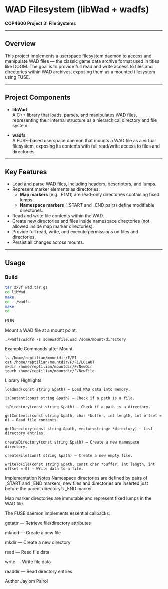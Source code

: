 # WAD Filesystem (libWad + wadfs)  
**COP4600 Project 3: File Systems**  

---

## Overview  
This project implements a userspace filesystem daemon to access and manipulate WAD files — the classic game data archive format used in titles like DOOM. The goal is to provide full read and write access to files and directories within WAD archives, exposing them as a mounted filesystem using FUSE.

---

## Project Components  

- **libWad**  
  A C++ library that loads, parses, and manipulates WAD files, representing their internal structure as a hierarchical directory and file system.

- **wadfs**  
  A FUSE-based userspace daemon that mounts a WAD file as a virtual filesystem, exposing its contents with full read/write access to files and directories.

---

## Key Features  

- Load and parse WAD files, including headers, descriptors, and lumps.  
- Represent marker elements as directories:  
  - **Map markers** (e.g., E1M1) are read-only directories containing fixed lumps.  
  - **Namespace markers** (_START and _END pairs) define modifiable directories.  
- Read and write file contents within the WAD.  
- Create new directories and files inside namespace directories (not allowed inside map marker directories).  
- Provide full read, write, and execute permissions on files and directories.  
- Persist all changes across mounts.

---

## Usage  

### Build  
```bash
tar zxvf wad.tar.gz
cd libWad
make
cd ../wadfs
make
cd ..
```

RUN

Mount a WAD file at a mount point:
```
./wadfs/wadfs -s somewadfile.wad /some/mount/directory
```
Example Commands after Mount
```
ls /home/reptilian/mountdir/F/F1
cat /home/reptilian/mountdir/F/F1/LOLWUT
mkdir /home/reptilian/mountdir/F/NewDir
touch /home/reptilian/mountdir/F/NewFile
```
Library Highlights
```
loadWad(const string &path) — Load WAD data into memory.

isContent(const string &path) — Check if a path is a file.

isDirectory(const string &path) — Check if a path is a directory.

getContents(const string &path, char *buffer, int length, int offset = 0) — Read file contents.

getDirectory(const string &path, vector<string> *directory) — List directory entries.

createDirectory(const string &path) — Create a new namespace directory.

createFile(const string &path) — Create a new empty file.

writeToFile(const string &path, const char *buffer, int length, int offset = 0) — Write data to a file.
```

Implementation Notes
Namespace directories are defined by pairs of _START and _END markers; new files and directories are inserted just before the parent directory’s _END marker.

Map marker directories are immutable and represent fixed lumps in the WAD file.

The FUSE daemon implements essential callbacks:

getattr — Retrieve file/directory attributes

mknod — Create a new file

mkdir — Create a new directory

read — Read file data

write — Write file data

readdir — Read directory entries

Author Jaylom Pairol
